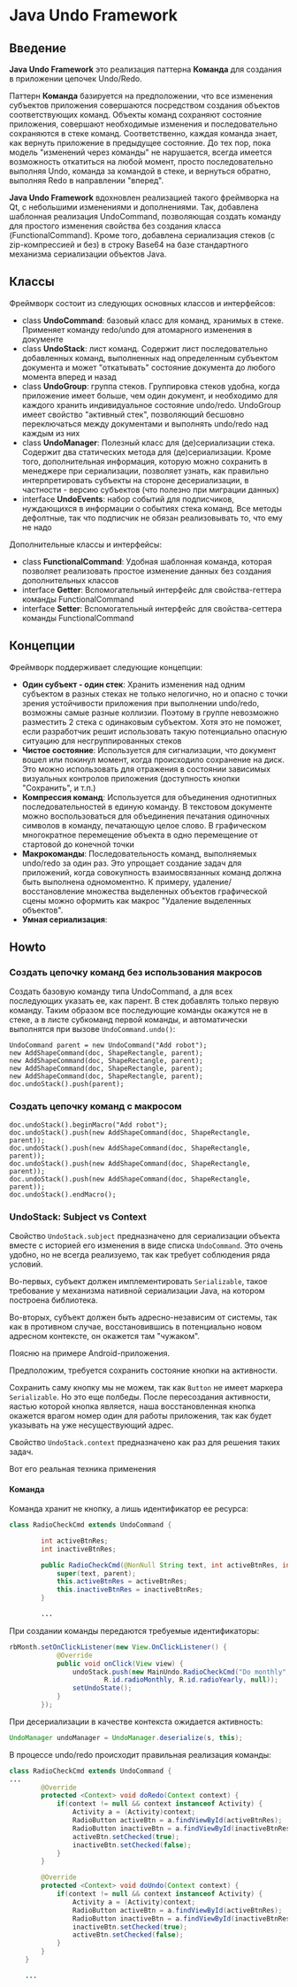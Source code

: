 # Java Undo Framework

## Введение

**Java Undo Framework** это реализация паттерна **Команда** для создания в приложении цепочек Undo/Redo.

Паттерн **Команда** базируется на предположении, что все изменения субъектов приложения совершаются посредством создания объектов соответствующих команд. Объекты команд сохраняют состояние приложения, совершают необходимые изменения и последовательно сохраняются в стеке команд. Соответственно, каждая команда знает, как вернуть приложение в предыдущее состояние. До тех пор, пока модель "изменений через команды" не нарушается, всегда имеется возможность откатиться на любой момент, просто последовательно выполняя Undo, команда за командой в стеке, и вернуться обратно, выполняя Redo в направлении "вперед".

**Java Undo Framework** вдохновлен реализацией такого фреймворка на Qt, с небольшими изменениями и дополнениями. Так, добавлена шаблонная реализация UndoCommand, позволяющая создать команду для простого изменения свойства без создания класса (FunctionalCommand<V>). Кроме того, добавлена сериализация стеков (с zip-компрессией и без) в строку Base64 на базе стандартного механизма сериализации объектов Java.

## Классы

Фреймворк состоит из следующих основных классов и интерфейсов:

- class **UndoCommand**: базовый класс для команд, хранимых в стеке. Применяет команду redo/undo для атомарного изменения в документе
- class **UndoStack**: лист команд. Содержит лист последовательно добавленных команд, выполненных над определенным субъектом документа и может "откатывать" состояние документа до любого момента вперед и назад
- class **UndoGroup**: группа стеков. Группировка стеков удобна, когда приложение имеет больше, чем один документ, и необходимо для каждого хранить индивидуальное состояние undo/redo. UndoGroup имеет свойство "активный стек", позволяющий бесшовно переключаться между документами и выполнять undo/redo над каждым из них
- class **UndoManager**: Полезный класс для (де)сериализации стека. Содержит два статических метода для (де)сериализации. Кроме того, дополнительная информация, которую можно сохранить в менеджере при сериализации, позволяет узнать, как правильно интерпретировать субъекты на стороне десериализации, в частности - версию субъектов (что полезно при миграции данных)
- interface **UndoEvents**: набор событий для подписчиков, нуждающихся в информации о событиях стека команд. Все методы дефолтные, так что подписчик не обязан реализовывать то, что ему не надо

Дополнительные классы и интерфейсы:

- class **FunctionalCommand<V>**: Удобная шаблонная команда, которая позволяет реализовать простое изменение данных без создания дополнительных классов
- interface **Getter<V>**: Вспомогательный интерфейс для свойства-геттера команды FunctionalCommand<V>
- interface **Setter<V>**: Вспомогательный интерфейс для свойства-сеттера команды FunctionalCommand<V>

## Концепции

Фреймворк поддерживает следующие концепции:

- **Один субъект - один стек**: Хранить изменения над одним субъектом в разных стеках не только нелогично, но и опасно с точки зрения устойчивости приложения при выполнении undo/redo, возможны самые разные коллизии. Поэтому в группе невозможно разместить 2 стека с одинаковым субъектом. Хотя это не поможет, если разработчик решит использовать такую потенциально опасную ситуацию для несгруппированных стеков
- **Чистое состояние**: Используется для сигнализации, что документ вошел или покинул момент, когда происходило сохранение на диск. Это можно использовать для отражения в состоянии зависимых визуальных контролов приложения (доступность кнопки "Сохранить", и т.п.)
- **Компрессия команд**: Используется для объединения однотипных последовательностей в единую команду. В текстовом документе можно воспользоваться для объединения печатания одиночных символов в команду, печатающую целое слово. В графическом многократное перемещение объекта в одно перемещение от стартовой до конечной точки
- **Макрокоманды**: Последовательность команд, выполняемых undo/redo за один раз. Это упрощает создание задач для приложений, когда совокупность взаимосвязанных команд должна быть выполнена одномоментно. К примеру, удаление/восстановление множества выделенных объектов графической сцены можно оформить как макрос "Удаление выделенных объектов".
- **Умная сериализация**:

## Howto

### Создать цепочку команд без использования макросов
Создать базовую команду типа UndoCommand, а для всех последующих указать ее, как парент. В стек добавлять только первую команду. Таким образом все последующие команды окажутся не в стеке, а в листе субкоманд первой команды, и автоматически выполнятся при вызове `UndoCommand.undo()`:

```
UndoCommand parent = new UndoCommand("Add robot");
new AddShapeCommand(doc, ShapeRectangle, parent);
new AddShapeCommand(doc, ShapeRectangle, parent);
new AddShapeCommand(doc, ShapeRectangle, parent);
new AddShapeCommand(doc, ShapeRectangle, parent);
doc.undoStack().push(parent);
```

### Создать цепочку команд с макросом

```
doc.undoStack().beginMacro("Add robot");
doc.undoStack().push(new AddShapeCommand(doc, ShapeRectangle, parent));
doc.undoStack().push(new AddShapeCommand(doc, ShapeRectangle, parent));
doc.undoStack().push(new AddShapeCommand(doc, ShapeRectangle, parent));
doc.undoStack().push(new AddShapeCommand(doc, ShapeRectangle, parent));
doc.undoStack().endMacro();
```
### UndoStack: Subject vs Context
Свойство `UndoStack.subject` предназначено для сериализации объекта вместе с историей его изменения в виде списка `UndoCommand`. Это очень удобно, но не всегда реализуемо, так как требует соблюдения ряда условий.

Во-первых, субъект должен имплементировать `Serializable`, такое требование у механизма нативной сериализации Java, на котором построена библиотека.

Во-вторых, субъект должен быть адресно-независим от системы, так как в противном случае, восстановившись в потенциально новом адресном контексте, он окажется там "чужаком".

Поясню на примере Android-приложения.

Предположим, требуется сохранить состояние кнопки на активности.

Сохранить саму кнопку мы не можем, так как `Button` не имеет маркера `Serializable`. Но это еще полбеды. После пересоздания активности, яастью которой кнопка является, наша восстановленная кнопка окажется врагом номер один для работы приложения, так как будет указывать на уже несуществующий адрес.

Свойство `UndoStack.context` предназначено как раз для решения таких задач.

Вот его реальная техника применения

#### Команда
Команда хранит не кнопку, а лишь идентификатор ее ресурса:

```java
class RadioCheckCmd extends UndoCommand {

        int activeBtnRes;
        int inactiveBtnRes;

        public RadioCheckCmd(@NonNull String text, int activeBtnRes, int inactiveBtnRes, UndoCommand parent) {
            super(text, parent);
            this.activeBtnRes = activeBtnRes;
            this.inactiveBtnRes = inactiveBtnRes;
        }

        ...

```

При создании команды передаются требуемые идентификаторы:

```java
rbMonth.setOnClickListener(new View.OnClickListener() {
            @Override
            public void onClick(View view) {
                undoStack.push(new MainUndo.RadioCheckCmd("Do monthly",
                        R.id.radioMonthly, R.id.radioYearly, null));
                setUndoState();
            }
        });
```

При десериализации в качестве контекста ожидается активность:

```java
UndoManager undoManager = UndoManager.deserialize(s, this);
```

В процессе undo/redo происходит правильная реализация команды:

```java
class RadioCheckCmd extends UndoCommand {
...
        @Override
        protected <Context> void doRedo(Context context) {
            if(context != null && context instanceof Activity) {
                Activity a = (Activity)context;
                RadioButton activeBtn = a.findViewById(activeBtnRes);
                RadioButton inactiveBtn = a.findViewById(inactiveBtnRes);
                activeBtn.setChecked(true);
                inactiveBtn.setChecked(false);
            }
        }

        @Override
        protected <Context> void doUndo(Context context) {
            if(context != null && context instanceof Activity) {
                Activity a = (Activity)context;
                RadioButton activeBtn = a.findViewById(activeBtnRes);
                RadioButton inactiveBtn = a.findViewById(inactiveBtnRes);
                inactiveBtn.setChecked(true);
                activeBtn.setChecked(false);
            }
        }
    }

    ...

```